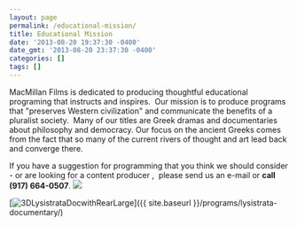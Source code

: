 ```yaml
---
layout: page
permalink: /educational-mission/
title: Educational Mission
date: '2013-08-20 19:37:30 -0400'
date_gmt: '2013-08-20 23:37:30 -0400'
categories: []
tags: []
---
```

MacMillan Films is dedicated to producing thoughtful educational programing that instructs and inspires.  Our mission is to produce programs that "preserves Western civilization" and communicate the benefits of a pluralist society.  Many of our titles are Greek dramas and documentaries about philosophy and democracy. Our focus on the ancient Greeks comes from the fact that so many of the current rivers of thought and art lead back and converge there.

If you have a suggestion for programming that you think we should consider - or are looking for a content producer ,  please send us an e-mail or **call (917) 664-0507**.
![](https://macmillancdn.appspot.com/wp-content/uploads/2014/04/Screen-Shot-2014-04-25-at-3.16.52-PM-1024x570.png)

[![3DLysistrataDocwithRearLarge](https://macmillancdn.appspot.com/wp-content/uploads/2014/04/3DLysistrataDocwithRearLarge-1024x714.jpg)]({{ site.baseurl }}/programs/lysistrata-documentary/)
